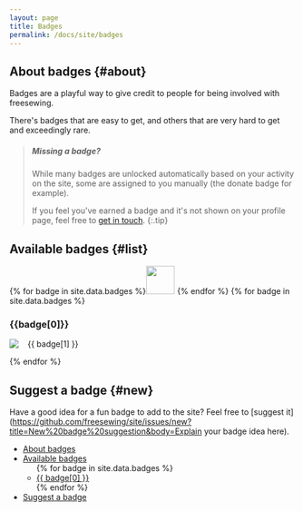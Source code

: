 ```yaml
---
layout: page
title: Badges
permalink: /docs/site/badges
---
```

## About badges {#about}


Badges are a playful way to give credit to people for being involved with freesewing.

There's badges that are easy to get, and others that are very hard to get and 
exceedingly rare.


> ##### Missing a badge?
>
> While many badges are unlocked automatically based on your activity on the site, 
> some are assigned to you manually (the donate badge for example).
>
> If you feel you've earned a badge and it's not shown on your profile page, feel free to 
> [get in touch](/contact). 
{:.tip}

## Available badges {#list}

{% for badge in site.data.badges %}<a href="#{{badge[0]}}" class="noline"><img src="/img/badges/badge-{{badge[0]}}.svg" class="badge-img drop-shadow" style="margin-right: 5px; width: 50px; height: 50px; display: inline-block"></a>{% endfor %}
{% for badge in site.data.badges %}
  <h3 id="{{badge[0]}}" style="clear: both;">{{badge[0]}}</h3>
  <img src="/img/badges/badge-{{badge[0]}}.svg" class="badge-img drop-shadow" style="float: left; margin-right: 1rem;">
  <p>{{ badge[1] }}</p>
{% endfor %}

<div style="clear: both;"></div>

## Suggest a badge {#new}

Have a good idea for a fun badge to add to the site? Feel free to 
[suggest it](https://github.com/freesewing/site/issues/new?title=New%20badge%20suggestion&body=Explain your badge idea here).

<ul id="markdown-toc">
<li><a href="#about">About badges</a></li>
<li><a href="#list">Available badges</a>
<ul>
{% for badge in site.data.badges %}
<li><a href="#{{ badge[0] }}">{{ badge[0] }}</a></li>
{% endfor %}
</ul>
</li>
<li><a href="#new">Suggest a badge</a></li>
<ul>

